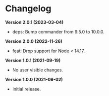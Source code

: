 # Changelog

**Version 2.0.1 (2023-03-04)**

- deps: Bump commander from 9.5.0 to 10.0.0.

**Version 2.0.0 (2022-11-26)**

- feat: Drop support for Node < 14.17.

**Version 1.0.1 (2021-09-19)**

- No user visible changes.

**Version 1.0.0 (2021-09-02)**

- Initial release.

